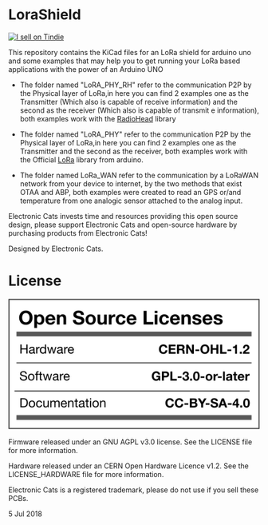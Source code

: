# LoraShield

<a href="https://www.tindie.com/stores/electroniccats/?ref=offsite_badges&utm_source=sellers_electroniccats&utm_medium=badges&utm_campaign=badge_large"><img src="https://d2ss6ovg47m0r5.cloudfront.net/badges/tindie-larges.png" alt="I sell on Tindie" width="200" height="104"></a>

This repository contains the KiCad files for an LoRa shield for arduino uno and some examples that may help you to get running your LoRa based applications with the power of an Arduino UNO 

- The folder named "LoRA_PHY_RH" refer to the communication
P2P by the Physical layer of LoRa,in here you can find 2 examples one as the Transmitter (Which also  is capable of receive information) and the second as the receiver (Which also is capable of transmit e information), both examples work with the [RadioHead](http://www.airspayce.com/mikem/arduino/RadioHead/) library  

- The folder named "LoRA_PHY" refer to the communication
P2P by the Physical layer of LoRa,in here you can find 2 examples one as the Transmitter and the second as the receiver, both examples work with the Official [LoRa](https://github.com/sandeepmistry/arduino-LoRa) library from arduino.

- The folder named LoRa_WAN refer to the communication by a LoRaWAN network from your device to internet, by the two methods that exist OTAA and ABP, both examples were created to read an GPS or/and temperature from one analogic sensor attached to the analog input.

Electronic Cats invests time and resources providing this open source design, please support Electronic Cats and open-source hardware by purchasing products from Electronic Cats!

Designed by Electronic Cats.

# License

![OpenSourceLicense](https://github.com/ElectronicCats/AjoloteBoard/raw/master/OpenSourceLicense.png)

Firmware released under an GNU AGPL v3.0 license. See the LICENSE file for more information.

Hardware released under an CERN Open Hardware Licence v1.2. See the LICENSE_HARDWARE file for more information.

Electronic Cats is a registered trademark, please do not use if you sell these PCBs.

5 Jul 2018
